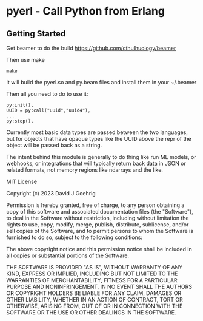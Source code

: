 pyerl - Call Python from Erlang
===============================


Getting Started
---------------

Get beamer to do the build https://github.com/cthulhuology/beamer

Then use make

	make

It will build the pyerl.so and py.beam files and install them in your ~/.beamer

Then all you need to do to use it:

	py:init(),
	UUID = py:call("uuid","uuid4"),
	... 
	py:stop().

Currently most basic data types are passed between the two languages, but for
objects that have opaque types like the UUID above the repr of the object will
be passed back as a string.

The intent behind this module is generally to do thing like run ML models,
or webhooks, or integrations that will typically return back data in JSON
or related formats, not memory regions like ndarrays and the like.


MIT License

Copyright (c) 2023 David J Goehrig

Permission is hereby granted, free of charge, to any person obtaining a copy
of this software and associated documentation files (the "Software"), to deal
in the Software without restriction, including without limitation the rights
to use, copy, modify, merge, publish, distribute, sublicense, and/or sell
copies of the Software, and to permit persons to whom the Software is
furnished to do so, subject to the following conditions:

The above copyright notice and this permission notice shall be included in all
copies or substantial portions of the Software.

THE SOFTWARE IS PROVIDED "AS IS", WITHOUT WARRANTY OF ANY KIND, EXPRESS OR
IMPLIED, INCLUDING BUT NOT LIMITED TO THE WARRANTIES OF MERCHANTABILITY,
FITNESS FOR A PARTICULAR PURPOSE AND NONINFRINGEMENT. IN NO EVENT SHALL THE
AUTHORS OR COPYRIGHT HOLDERS BE LIABLE FOR ANY CLAIM, DAMAGES OR OTHER
LIABILITY, WHETHER IN AN ACTION OF CONTRACT, TORT OR OTHERWISE, ARISING FROM,
OUT OF OR IN CONNECTION WITH THE SOFTWARE OR THE USE OR OTHER DEALINGS IN THE
SOFTWARE.

